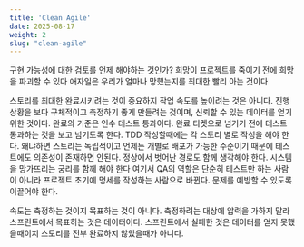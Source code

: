 ```yaml
---
title: 'Clean Agile'
date: 2025-08-17
weight: 2
slug: "clean-agile"
---
```


구현 가능성에 대한 검토를 언제 해야하는 것인가?
희망이 프로젝트를 죽이기 전에 희망을 파괴할 수 있다
애자일은 우리가 얼마나 망했는지를 최대한 빨리 아는 것이다

스토리를 최대한 완료시키려는 것이 중요하지 작업 속도를 높이려는 것은 아니다. 진행 상황을 보다 구체적이고 측정하기 좋게 만들려는 것이며, 신뢰할 수 있는 데이터를 얻기 위한 것이다.
완료의 기준은 인수 테스트 통과이다. 완료 티켓으로 넘기기 전에 테스트 통과하는 것을 보고 넘기도록 한다.
TDD 작성할때에는 각 스토리 별로 작성을 해야 한다. 왜냐하면 스토리는 독립적이고 언제든 개별로 배포가 가능한 수준이기 때문에 테스트에도 의존성이 존재하면 안된다.
정상에서 벗어난 경로도 함께 생각해야 한다. 시스템을 망가뜨리는 궁리를 함께 해야 한다
여기서 QA의 역할은 단순히 테스트만 하는 사람이 아니라 프로젝트 초기에 명세를 작성하는 사람으로 바뀐다.
문제를 예방할 수 있도록 이끌어야 한다.

속도는 측정하는 것이지 목표하는 것이 아니다. 측정하려는 대상에 압력을 가하지 말라
스프린트에서 목표하는 것은 데이터이다. 스프린트에서 실패한 것은 데이터를 얻지 못했을때이지 스토리를 전부 완료하지 않았을때가 아니다.
